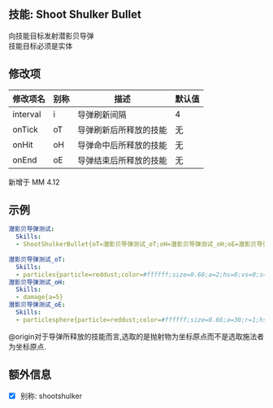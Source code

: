 技能: Shoot Shulker Bullet
--------------------------

向技能目标发射潜影贝导弹  
技能目标必须是实体

修改项
----------

| 修改项名 | 别称    | 描述                                                                                                    | 默认值 |
|-----------|------------|----------------------------------------------------------------------------------------------------------------|---------------|
| interval  | i       | 导弹刷新间隔     | 4             |
| onTick    | oT      | 导弹刷新后所释放的技能  | 无          |
| onHit     | oH      | 导弹命中后所释放的技能 | 无 |
| onEnd     | oE      | 导弹结束后所释放的技能 | 无          |

新增于 MM 4.12

示例
--------

```yaml
潜影贝导弹测试:
  Skills:
  - ShootShulkerBullet{oT=潜影贝导弹测试_oT;oH=潜影贝导弹测试_oH;oE=潜影贝导弹测试_oE;i=1} @target
  
潜影贝导弹测试_oT:
  Skills:
  - particles{particle=reddust;color=#ffffff;size=0.66;a=2;hs=0;vs=0;s=0;y=0} @origin
潜影贝导弹测试_oH:
  Skills:
  - damage{a=5}
潜影贝导弹测试_oE:
  Skills:
  - particlesphere{particle=reddust;color=#ffffff;size=0.66;a=30;r=1;hs=0;vs=0;s=0;y=0} @origin
```

@origin对于导弹所释放的技能而言,选取的是抛射物为坐标原点而不是选取施法者为坐标原点.

额外信息
---

- [x] 别称: shootshulker